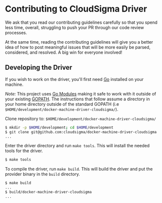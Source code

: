 # Contributing to CloudSigma Driver

We ask that you read our contributing guidelines carefully so that you spend less time, overall,
struggling to push your PR through our code review processes.

At the same time, reading the contributing guidelines will give you a better idea of how to post
meaningful issues that will be more easily be parsed, considered, and resolved. A big win for
everyone involved!

## Developing the Driver

If you wish to work on the driver, you'll first need [Go](http://www.golang.org) installed on your machine.

*Note:* This project uses [Go Modules](https://blog.golang.org/using-go-modules) making it safe to work with it outside
of your existing [GOPATH](http://golang.org/doc/code.html#GOPATH). The instructions that follow assume a directory in your
home directory outside of the standard GOPATH (i.e `$HOME/development/docker-machine-driver-cloudsigma/`).

Clone repository to: `$HOME/development/docker-machine-driver-cloudsigma/`

```sh
$ mkdir -p $HOME/development; cd $HOME/development
$ git clone git@github.com:cloudsigma/docker-machine-driver-cloudsigma.git
...
```

Enter the driver directory and run `make tools`. This will install the needed tools for the driver.

```sh
$ make tools
```

To compile the driver, run `make build`. This will build the driver and put the provider binary in the `build` directory.

```sh
$ make build
...
$ build/docker-machine-driver-cloudsigma
...
```
